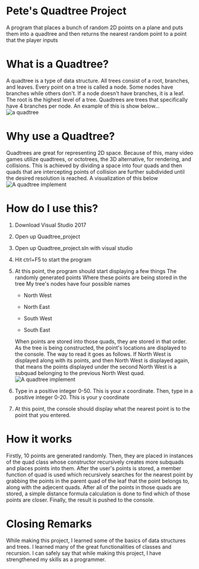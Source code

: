 # Pete's Quadtree Project
A program that places a bunch of random 2D points on a plane and puts them into a quadtree and then returns the nearest random 
point to a point that the player inputs

# What is a Quadtree?
A quadtree is a type of data structure. All trees consist of a root, branches, and leaves. Every point on a tree is called a node.
Some nodes have branches while others don't. If a node doesn't have branches, it is a leaf. The root is the highest level of a tree.
Quadtrees are trees that specifically have 4 branches per node.
An example of this is show below...
![a quadtree](https://upload.wikimedia.org/wikipedia/commons/thumb/a/a0/Quad_tree_bitmap.svg/1280px-Quad_tree_bitmap.svg.png "A quadtree")

# Why use a Quadtree?
Quadtrees are great for representing 2D space. Because of this, many video games utilize quadtrees, or octotrees, the 3D alternative, for
rendering, and collisions. This is achieved by dividing a space into four quads and then quads that are intercepting points of collision
are further subdivided until the desired resolution is reached.
A visualization of this below
![A quadtree implement](https://www.degruyter.com/view/j/jisys.2014.23.issue-1/jisys-2013-0014/graphic/jisys-2013-0014_fig10.jpg "A Quad tree implementation")

# How do I use this?
1. Download Visual Studio 2017
2. Open up Quadtree_project
3. Open up Quadtree_project.sln with visual studio
4. Hit ctrl+F5 to start the program
5. At this point, the program should start displaying a few things
The randomly generated points
Where these points are being stored in the tree
My tree's nodes have four possible names

    + North West
  
    + North East

    + South West

    + South East

    When points are stored into those quads, they are stored in that order. As the tree is being constructed, the point's locations
    are displayed to the console. The way to read it goes as follows.
    If North West is displayed along with its points, and then North West is displayed again, that means the points displayed under
    the second North West is a subquad belonging to the previous North West quad.
    ![A quadtree implement](https://i.imgur.com/cFBE3qB.png "A Quad tree implementation")
    
    
6. Type in a positive integer 0-50. This is your x coordinate. Then, type in a positive integer 0-20. This is your y coordinate
7. At this point, the console should display what the nearest point is to the point that you entered.

# How it works
Firstly, 10 points are generated randomly. Then, they are placed in instances of the quad class whose constructor recursively
creates more subquads and places points into them.
After the user's points is stored, a member function of quad is used which recursively searches for the nearest point by grabbing the points in the parent quad of the leaf that the point belongs to, along with the adjecent quads. After all of the points in those quads are stored, a simple distance formula calculation is done to find which of those points are closer. Finally, the result is pushed to
the console.

# Closing Remarks
While making this project, I learned some of the basics of data structures and trees. I learned many of the great functionalities of classes and recursion. I can safely say that while making this project, I have strengthened my skills as a programmer.


